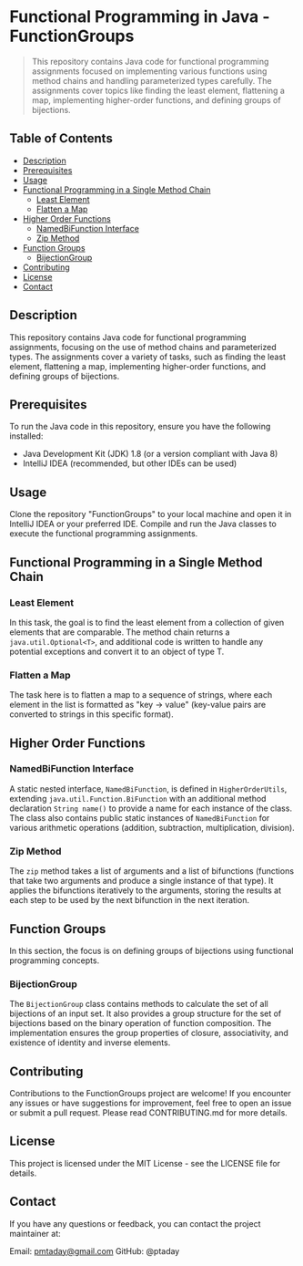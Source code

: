 # Functional Programming in Java - FunctionGroups

> This repository contains Java code for functional programming assignments focused on implementing various functions using method chains and handling parameterized types carefully. The assignments cover topics like finding the least element, flattening a map, implementing higher-order functions, and defining groups of bijections.

## Table of Contents

- [Description](#description)
- [Prerequisites](#prerequisites)
- [Usage](#usage)
- [Functional Programming in a Single Method Chain](#functional-programming-in-a-single-method-chain)
  - [Least Element](#least-element)
  - [Flatten a Map](#flatten-a-map)
- [Higher Order Functions](#higher-order-functions)
  - [NamedBiFunction Interface](#namedbifunction-interface)
  - [Zip Method](#zip-method)
- [Function Groups](#function-groups)
  - [BijectionGroup](#bijectiongroup)
- [Contributing](#contributing)
- [License](#license)
- [Contact](#contact)

## Description

This repository contains Java code for functional programming assignments, focusing on the use of method chains and parameterized types. The assignments cover a variety of tasks, such as finding the least element, flattening a map, implementing higher-order functions, and defining groups of bijections.

## Prerequisites

To run the Java code in this repository, ensure you have the following installed:

- Java Development Kit (JDK) 1.8 (or a version compliant with Java 8)
- IntelliJ IDEA (recommended, but other IDEs can be used)

## Usage

Clone the repository "FunctionGroups" to your local machine and open it in IntelliJ IDEA or your preferred IDE. Compile and run the Java classes to execute the functional programming assignments.

## Functional Programming in a Single Method Chain

### Least Element

In this task, the goal is to find the least element from a collection of given elements that are comparable. The method chain returns a `java.util.Optional<T>`, and additional code is written to handle any potential exceptions and convert it to an object of type T.

### Flatten a Map

The task here is to flatten a map to a sequence of strings, where each element in the list is formatted as "key -> value" (key-value pairs are converted to strings in this specific format).

## Higher Order Functions

### NamedBiFunction Interface

A static nested interface, `NamedBiFunction`, is defined in `HigherOrderUtils`, extending `java.util.Function.BiFunction` with an additional method declaration `String name()` to provide a name for each instance of the class. The class also contains public static instances of `NamedBiFunction` for various arithmetic operations (addition, subtraction, multiplication, division).

### Zip Method

The `zip` method takes a list of arguments and a list of bifunctions (functions that take two arguments and produce a single instance of that type). It applies the bifunctions iteratively to the arguments, storing the results at each step to be used by the next bifunction in the next iteration.

## Function Groups

In this section, the focus is on defining groups of bijections using functional programming concepts.

### BijectionGroup

The `BijectionGroup` class contains methods to calculate the set of all bijections of an input set. It also provides a group structure for the set of bijections based on the binary operation of function composition. The implementation ensures the group properties of closure, associativity, and existence of identity and inverse elements.

## Contributing
Contributions to the FunctionGroups project are welcome! If you encounter any issues or have suggestions for improvement, feel free to open an issue or submit a pull request. Please read CONTRIBUTING.md for more details.

## License
This project is licensed under the MIT License - see the LICENSE file for details.

## Contact
If you have any questions or feedback, you can contact the project maintainer at:

Email: pmtaday@gmail.com
GitHub: @ptaday
